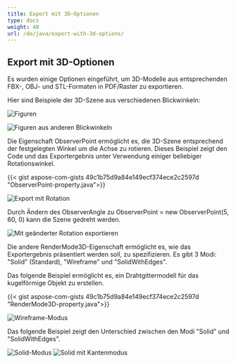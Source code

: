 ```yaml
---
title: Export mit 3D-Optionen
type: docs
weight: 40
url: /de/java/export-with-3d-options/
---
```


## **Export mit 3D-Optionen**

Es wurden einige Optionen eingeführt, um 3D-Modelle aus entsprechenden FBX-, OBJ- und STL-Formaten in PDF/Raster zu exportieren.

Hier sind Beispiele der 3D-Szene aus verschiedenen Blickwinkeln:

![Figuren](/_assets/guide/3d/fig1.png)

![Figuren aus anderen Blickwinkeln](/_assets/guide/3d/fig2.png)

Die Eigenschaft ObserverPoint ermöglicht es, die 3D-Szene entsprechend der festgelegten Winkel um die Achse zu rotieren. Dieses Beispiel zeigt den Code und das Exportergebnis unter Verwendung einiger beliebiger Rotationswinkel.

{{< gist aspose-com-gists 49c1b75d9a84e149ecf374ece2c2597d "ObserverPoint-property.java">}}

![Export mit Rotation](/_assets/guide/3d/fig3.png)

Durch Ändern des ObserverAngle zu ObserverPoint = new ObserverPoint(5, 60, 0) kann die Szene gedreht werden.

![Mit geänderter Rotation exportieren](/_assets/guide/3d/fig4.png)

Die andere RenderMode3D-Eigenschaft ermöglicht es, wie das Exportergebnis präsentiert werden soll, zu spezifizieren. Es gibt 3 Modi: "Solid" (Standard), "Wireframe" und "SolidWithEdges".

Das folgende Beispiel ermöglicht es, ein Drahtgittermodell für das kugelförmige Objekt zu erstellen.

{{< gist aspose-com-gists 49c1b75d9a84e149ecf374ece2c2597d "RenderMode3D-property.java">}}

![Wireframe-Modus](/_assets/guide/3d/fig5.png)

Das folgende Beispiel zeigt den Unterschied zwischen den Modi "Solid" und "SolidWithEdges".

![Solid-Modus](/_assets/guide/3d/fig6.png)
![Solid mit Kantenmodus](/_assets/guide/3d/fig7.png)
